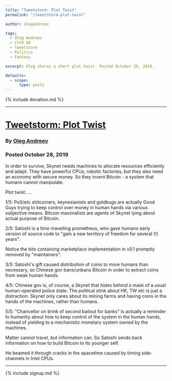 ```yaml
---
title: "Tweetstorm: Plot Twist"
permalink: "/tweetstorm-plot-twist" 

author: olegandreev

tags:
  - Oleg Andreev
  - CY19 Q4
  - Tweetstorm
  - Politics
  - Fantasy

excerpt: Oleg shares a short plot twist. Posted October 29, 2019.

defaults:
  - scope:
      type: posts
---
```


{% include donation.md %}

***

# [Tweetstorm: Plot Twist](https://twitter.com/oleganza/status/1189208488167301120)
### By [Oleg Andreev](https://twitter.com/oleganza)
### Posted October 28, 2019

In order to survive, Skynet needs machines to allocate resources efficiently and adapt. They have powerful CPUs, robotic factories, but they also need an economy with secure money. So they invent Bitcoin - a system that humans cannot manipulate.

Plot twist: ...

1/5: PoS/etc shitcoiners, keynesianists and goldbugs are actually Good Guys trying to keep control over money in human hands via various subjective means. Bitcoin maximalists are agents of Skynet lying about actual purpose of Bitcoin.

2/5: Satoshi is a time-travelling prometheus, who gave humans early version of source code to "gain a new territory of freedom for several (!) years".

Notice the bits containing marketplace implementation in v0.1 promptly removed by "maintainers".

3/5: Satoshi's gift caused distribution of coins to more humans than necessary, so Chinese gov bans/unbans Bitcoin in order to extract coins from weak human hands.

4/5: Chinese gov is, of course, a Skynet that hides behind a mask of a usual human-operated police state. The political stink about HK, TW etc is just a distraction. Skynet only cares about its mining farms and having coins in the hands of the machines, rather than humans.

5/5: "Chancellor on brink of second bailout for banks" is actually a reminder to humanity about how to keep control of the system in the human hands, instead of yielding to a mechanistic monetary system owned by the machines.

Matter cannot travel, but information can. So Satoshi sends back information on how to build Bitcoin to its younger self.

He beamed it through cracks in the spacetime caused by timing side-channels in Intel CPUs.

***

{% include signup.md %}